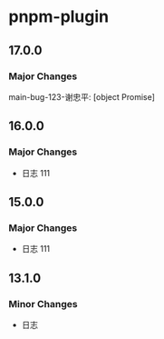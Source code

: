 # pnpm-plugin

## 17.0.0

### Major Changes

main-bug-123-谢忠平: [object Promise]

## 16.0.0

### Major Changes

- 日志 111

## 15.0.0

### Major Changes

- 日志 111

## 13.1.0

### Minor Changes

- 日志
